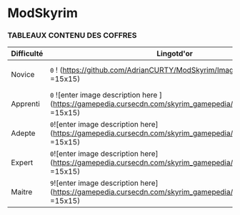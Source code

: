 # ModSkyrim
### TABLEAUX CONTENU DES COFFRES

|    Difficulté | Lingotd'or  |Crochet       |  Nombre     |          
|---------------|-------------|--------------|-------------|
| Novice  |`0` ! (https://github.com/AdrianCURTY/ModSkyrim/Images/GoldIngot.png =15x15)   |`0` ![enter image description here](https://vignette.wikia.nocookie.net/elderscrolls/images/a/ac/Lockpick.png/revision/latest/scale-to-width-down/2000?cb=20190108113115 =20x10) |`0` |
| Apprenti|`0`  ![enter image description here ](https://gamepedia.cursecdn.com/skyrim_gamepedia/7/7e/GoldIngot.png =15x15)|`0`  ![enter image description here](https://vignette.wikia.nocookie.net/elderscrolls/images/a/ac/Lockpick.png/revision/latest/scale-to-width-down/2000?cb=20190108113115 =20x10) |`0` |
|Adepte   |`0`![enter image description here](https://gamepedia.cursecdn.com/skyrim_gamepedia/7/7e/GoldIngot.png =15x15) |`0`  ![enter image description here](https://vignette.wikia.nocookie.net/elderscrolls/images/a/ac/Lockpick.png/revision/latest/scale-to-width-down/2000?cb=20190108113115 =20x10) |`0` |
|Expert   |`0`![enter image description here](https://gamepedia.cursecdn.com/skyrim_gamepedia/7/7e/GoldIngot.png =15x15)|`1` ![enter image description here](https://vignette.wikia.nocookie.net/elderscrolls/images/a/ac/Lockpick.png/revision/latest/scale-to-width-down/2000?cb=20190108113115 =20x10)  |`1` |
|Maitre   |`9`![enter image description here](https://gamepedia.cursecdn.com/skyrim_gamepedia/7/7e/GoldIngot.png =15x15) |`1` ![enter image description here](https://vignette.wikia.nocookie.net/elderscrolls/images/a/ac/Lockpick.png/revision/latest/scale-to-width-down/2000?cb=20190108113115 =20x10)  |`1` |


